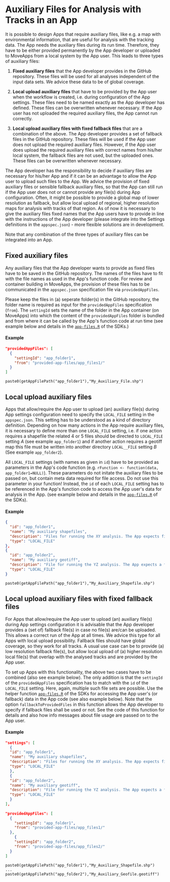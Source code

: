 # Auxiliary Files for Analysis with Tracks in an App

It is possible to design Apps that require auxiliary files, like e.g. a map with environmental information, that are useful for analysis with the tracking data. The App needs the auxiliary files during its run time. Therefore, they have to be either provided permanently by the App developer or uploaded to MoveApps from a local system by the App user. This leads to three types of auxiliary files:

 1. **Fixed auxiliary files** that the App developer provides in the GitHub repository. These files will be used for all analyses independent of the input data sets. We advice these data to be of global coverage.

 2. **Local upload auxiliary files** that have to be provided by the App user when the workflow is created, i.e. during configuration of the App settings. These files need to be named exactly as the App developer has defined. These files can be overwritten whenever necessary. If the App user has not uploaded the required auxiliary files, the App cannot run correctly.

 3. **Local upload auxiliary files with fixed fallback files** that are a combination of the above. The App developer provides a set of fallback files in the GitHub repository. These files will be used if the App user does not upload the required auxiliary files. However, if the App user does upload the required auxiliary files with correct names from his/her local system, the fallback files are not used, but the uploaded ones. These files can be overwritten whenever necessary.
 
The App developer has the responsibility to decide if auxiliary files are necessary for his/her App and if it can be an advantage to allow the App user to upload such files to the App. We advice the provision of fixed auxiliary files or sensible fallback auxiliary files, so that the App can still run if the App user does not or cannot provide any file(s) during App configuration. Often, it might be possible to provide a global map of lower resolution as fallback, but allow local upload of regional, higher resolution maps for analysis with tracks of that region. As of now it is necessary to give the auxiliary files fixed names that the App users have to provide in line with the instructions of the App developer (please integrate into the Settings definitions in the `appspec.json`) - more flexible solutions are in development.
 
Note that any combination of the three types of auxiliary files can be integrated into an App.


## Fixed auxiliary files

Any auxiliary files that the App developer wants to provide as fixed files have to be saved in the GitHub repository. The names of the files have to fit with the file names as used in the App's function code. For review and container building in MoveApps, the provision of these files has to be communicated in the `appspec.json` specification file via `providedAppFiles`.
 
Please keep the files in (a) seperate folder(s) in the GitHub repository, the folder name is required as input for the `providedAppFiles` specification (`from`). The `settingId` sets the name of the folder in the App container (on MoveApps) into which the content of the `providedAppFiles` folder is bundled and from where it can be called by the App's function code at run time (see example below and details in the [`app-files.R`](https://github.com/movestore/Template_R_Function_App/blob/master/src/io/app_files.R) of the SDKs.)

#### Example

```appspec.json
"providedAppFiles": [
  {
    "settingId": "app_folder1",
    "from": "provided-app-files/app_files1/"
  }
]
```

```App code
paste0(getAppFilePath("app_folder1"),"My_Auxiliary_File.shp")
```

## Local upload auxiliary files

Apps that allow/require the App user to upload (an) auxiliary file(s) during App settings configuration need to specify the `LOCAL_FILE` setting in the `appspec.json`. This setting has to be understood as a kind of directory definition. Depending on how many actions in the App require auxiliary files, it is necessary to define more than one `LOCAL_FILE` setting, i.e. if one action requires a shapefile the related 4 or 5 files should be directed to `LOCAL_FILE` setting _A_ (see example `app_folder1`) and if another action requires a geotiff map this file must be written into another directory `LOCAL__FILE` setting _B_ (See example `app_folder2`). 

All `LOCAL_FILE` settings (with names as given in `id`) have to be provided as parameters in the App's code function (e.g. `rFunction <- function(data, app_folder1=NULL)`). These parameters do not initate the auxiliary files to be passed on, but contain meta data required for file access. Do not use this parameter in your function! Instead, the `id` of each `LOCAL_FILE` setting has to be referenced in the App's function code to access the App user's data for analysis in the App. (see example below and details in the [`app-files.R`](https://github.com/movestore/Template_R_Function_App/blob/master/src/io/app_files.R) of the SDKs).

#### Example

```appspec.json
{
  "id": "app_folder1",
  "name": "My auxiliary shapefiles",
  "description": "Files for running the XY analysis. The App expects files with the exact names: 1. `My_Auxiliary_Shapefile.cpg`, 2. `My_Auxiliary_Shapefile.dbf`, 3. `My_Auxiliary_Shapefile.prj`, 4. `My_Auxiliary_Shapefile.shp`, 5. `My_Auxiliary_Shapefile.shx`.",
  "type": "LOCAL_FILE"
},
{
  "id": "app_folder2",
  "name": "My auxiliary geotiff",
  "description": "File for running the YZ analysis. The App expects a file with the exact name: `My_Auxiliary_Geofile.geotiff`.",
  "type": "LOCAL_FILE"
}
```

```App code
paste0(getAppFilePath("app_folder1"),"My_Auxiliary_Shapefile.shp")
```

## Local upload auxiliary files with fixed fallback files

For Apps that allow/require the App user to upload (an) auxiliary file(s) during App settings configuration it is advisable that the App developer provides a (set of) fallback file(s) in case no file(s) are/can be uploaded. This allows a correct run of the App at all times. We advice this type for all Apps with local upload possibility. Fallback files should have global coverage, so they work for all tracks. A usual use case can be to provide (a) low resolution fallback file(s), but allow local upload of (a) higher resolution local file(s) that overlap with the analysed tracks and are provided by the App user. 

To set up Apps with this functionality, the above two cases have to be combined (also see example below). The only addition is that the `settingId` of the `providedAppFiles` specification has to match with the `id` of the `LOCAL_FILE` setting. Here, again, multiple such file sets are possible. Use the helper function [`app-files.R`](https://github.com/movestore/Template_R_Function_App/blob/master/src/io/app_files.R) of the SDKs for accessing the App user's (or fallback) data in the App code (see also example below). Note that the option `fallbackToProvidedFiles` in this function allows the App developer to specify if fallback files shall be used or not. See the code of this function for details and also how info messages about file usage are passed on to the App user.

#### Example

```appspec.json
"settings": [
  {
  "id": "app_folder1",
  "name": "My auxiliary shapefiles",
  "description": "Files for running the XY analysis. The App expects files with the exact names: 1. `My_Auxiliary_Shapefile.cpg`, 2. `My_Auxiliary_Shapefile.dbf`, 3. `My_Auxiliary_Shapefile.prj`, 4. `My_Auxiliary_Shapefile.shp`, 5. `My_Auxiliary_Shapefile.shx`.",
  "type": "LOCAL_FILE"
  },
  {
  "id": "app_folder2",
  "name": "My auxiliary geotiff",
  "description": "File for running the YZ analysis. The App expects a file with the exact name: `My_Auxiliary_Geofile.geotiff`.",
  "type": "LOCAL_FILE"
  }
],
  
"providedAppFiles": [
  {
    "settingId": "app_folder1",
    "from": "provided-app-files/app_files1/"
  },
    {
    "settingId": "app_folder2",
    "from": "provided-app-files/app_files2/"
  }
]
```

```App code
paste0(getAppFilePath("app_folder1"),"My_Auxiliary_Shapefile.shp")
...
paste0(getAppFilePath("app_folder2"),"My_Auxiliary_Geofile.geotiff")
```